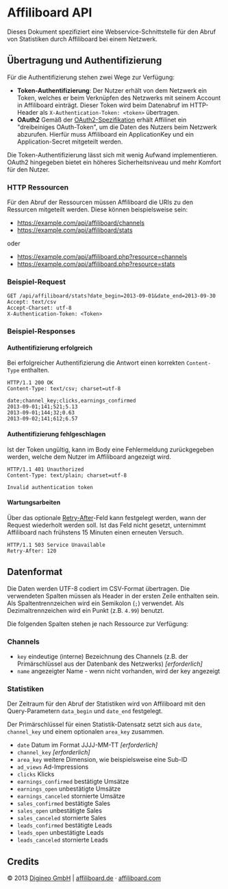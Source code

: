 Affiliboard API
===============

Dieses Dokument spezifiziert eine Webservice-Schnittstelle für den Abruf von Statistiken durch Affiliboard bei einem Netzwerk.


Übertragung und Authentifizierung
---------------------------------

Für die Authentifizierung stehen zwei Wege zur Verfügung:

* **Token-Authentifizierung**: Der Nutzer erhält von dem Netzwerk ein Token, welches er beim Verknüpfen des Netzwerks mit seinem Account in Affiliboard einträgt. Dieser Token wird beim Datenabruf im HTTP-Header als `X-Authentication-Token: <token>` übertragen.
* **OAuth2** Gemäß der [OAuth2-Spezifikation](http://tools.ietf.org/html/rfc6749) erhält Affilinet ein "dreibeiniges OAuth-Token", um die Daten des Nutzers beim Netzwerk abzurufen. Hierfür muss Affiliboard ein ApplicationKey und ein Application-Secret mitgeteilt werden.

Die Token-Authentifizierung lässt sich mit wenig Aufwand implementieren.
OAuth2 hingegeben bietet ein höheres Sicherheitsniveau und mehr Komfort für den Nutzer.

### HTTP Ressourcen

Für den Abruf der Ressourcen müssen Affiliboard die URIs zu den Ressurcen mitgeteilt werden.
Diese können beispielsweise sein:

* https://example.com/api/affiliboard/channels
* https://example.com/api/affiliboard/stats

oder

* https://example.com/api/affiliboard.php?resource=channels
* https://example.com/api/affiliboard.php?resource=stats

### Beispiel-Request

```
GET /api/affiliboard/stats?date_begin=2013-09-01&date_end=2013-09-30
Accept: text/csv
Accept-Charset: utf-8
X-Authentication-Token: <Token>
```

### Beispiel-Responses

#### Authentifizierung erfolgreich

Bei erfolgreicher Authentifizierung die Antwort einen korrekten `Content-Type` enthalten.

```http
HTTP/1.1 200 OK
Content-Type: text/csv; charset=utf-8

date;channel_key;clicks,earnings_confirmed
2013-09-01;141;521;5.13
2013-09-01;144;32;0.63
2013-09-02;141;612;6.57
```

#### Authentifizierung fehlgeschlagen

Ist der Token ungültig, kann im Body eine Fehlermeldung zurückgegeben werden, welche dem Nutzer im Affiliboard angezeigt wird.

```http
HTTP/1.1 401 Unauthorized
Content-Type: text/plain; charset=utf-8

Invalid authentication token
```

#### Wartungsarbeiten

Über das optionale [Retry-After](http://www.w3.org/Protocols/rfc2616/rfc2616-sec14.html#sec14.37)-Feld kann festgelegt werden, wann der Request wiederholt werden soll. Ist das Feld nicht gesetzt, unternimmt Affiliboard nach frühstens 15 Minuten einen erneuten Versuch.

```http
HTTP/1.1 503 Service Unavailable
Retry-After: 120
```


Datenformat
-----------

Die Daten werden UTF-8 codiert im CSV-Format übertragen.
Die verwendeten Spalten müssen als Header in der ersten Zeile enthalten sein.
Als Spaltentrennzeichen wird ein Semikolon (`;`) verwendet.
Als Dezimaltrennzeichen wird ein Punkt (z.B. `4.99`) benutzt.

Die folgenden Spalten stehen je nach Ressource zur Verfügung:

### Channels

* `key` eindeutige (interne) Bezeichnung des Channels (z.B. der Primärschlüssel aus der Datenbank des Netzwerks) _[erforderlich]_
* `name` angezeigter Name - wenn nicht vorhanden, wird der key angezeigt

### Statistiken

Der Zeitraum für den Abruf der Statistiken wird von Affiliboard mit den Query-Parametern `data_begin` und `date_end` festgelegt.

Der Primärschlüssel für einen Statistik-Datensatz setzt sich aus `date`, `channel_key` und einem optionalen `area_key` zusammen.

* `date` Datum im Format JJJJ-MM-TT _[erforderlich]_
* `channel_key` _[erforderlich]_
* `area_key` weitere Dimension, wie beispielsweise eine Sub-ID
* `ad_views` Ad-Impressions
* `clicks` Klicks
* `earnings_confirmed` bestätigte Umsätze
* `earnings_open` unbestätigte Umsätze
* `earnings_canceled` stornierte Umsätze
* `sales_confirmed` bestätigte Sales
* `sales_open` unbestätigte Sales
* `sales_canceled` stornierte Sales
* `leads_confirmed` bestätigte Leads
* `leads_open` unbestätigte Leads
* `leads_canceled` stornierte Leads


Credits
-------

© 2013 [Digineo GmbH](http://www.digineo.de/)
|
[affiliboard.de](https://affiliboard.de/) · [affiliboard.com](https://affiliboard.com/)
